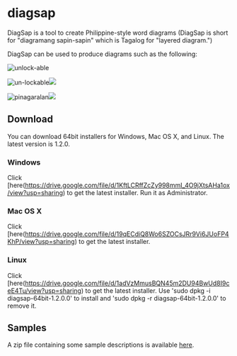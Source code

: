 # diagsap
DiagSap is a tool to create Philippine-style word diagrams (DiagSap is short for "diagramang sapin-sapin" which is Tagalog for "layered diagram.")

DiagSap can be used to produce diagrams such as the following:

![unlock-able](./doc/resources/unlock-able.svg)<!--- <img src="./doc/resources/unlock-able.svg"> --->

![un-lockable](./doc/resources/unlock-able.svg)<img src="./doc/resources/un-lockable.svg">

![pinagaralan](./doc/resources/pinagaralan.svg)<img src="./doc/resources/pinagaralan.svg">

## Download

You can download 64bit installers for Windows, Mac OS X, and Linux.  The latest version is 1.2.0.

### Windows
Click [here(https://drive.google.com/file/d/1KftLCRffZcZy998mmI_4O9jXtsAHa1ox/view?usp=sharing) to get the latest installer.  Run it as Administrator.

### Mac OS X
Click [here(https://drive.google.com/file/d/19qECdiQ8Wo6SZOCsJRr9Vi6JUoFP4KhP/view?usp=sharing) to get the latest installer.

### Linux
Click [here(https://drive.google.com/file/d/1adVzMmusBQN45m2DU94BwUd8I9ceE4Tu/view?usp=sharing) to get the latest installer.  Use
'sudo dpkg -i diagsap-64bit-1.2.0.0'
to install and
'sudo dpkg -r diagsap-64bit-1.2.0.0'
to remove it.

## Samples
A zip file containing some sample descriptions is available [here](https://drive.google.com/file/d/1Ci13NeW0PGXN_w3xOBPIhgN2jjciB0D7/view?usp=sharing).
